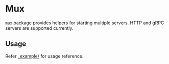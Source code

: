 # Mux

`mux` package provides helpers for starting multiple servers. HTTP and gRPC
servers are supported currently.

## Usage

Refer [\_example/](./_example/main.go) for usage reference.
